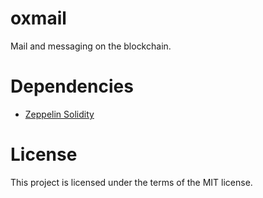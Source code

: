 # oxmail

Mail and messaging on the blockchain.

# Dependencies

* [Zeppelin Solidity](https://github.com/OpenZeppelin/zeppelin-solidity)

# License

This project is licensed under the terms of the MIT license.